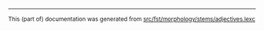

* * *

<small>This (part of) documentation was generated from [src/fst/morphology/stems/adjectives.lexc](https://github.com/giellalt/lang-rus/blob/main/src/fst/morphology/stems/adjectives.lexc)</small>
